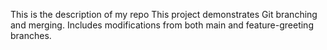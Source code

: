 This is the description of my repo
This project demonstrates Git branching and merging.
Includes modifications from both main and feature-greeting branches.
